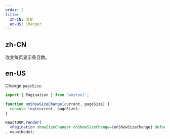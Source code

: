 ```yaml
---
order: 2
title:
  zh-CN: 改变
  en-US: Changer
---
```


## zh-CN

改变每页显示条目数。

## en-US

Change `pageSize`.

````jsx
import { Pagination } from 'wmstool';

function onShowSizeChange(current, pageSize) {
  console.log(current, pageSize);
}

ReactDOM.render(
  <Pagination showSizeChanger onShowSizeChange={onShowSizeChange} defaultCurrent={3} total={500} />
, mountNode);
````

